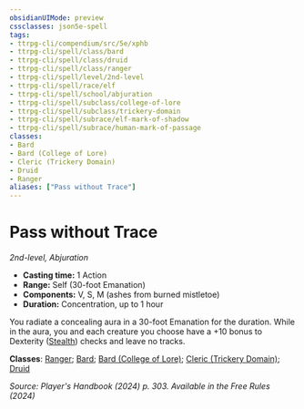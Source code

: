 ```yaml
---
obsidianUIMode: preview
cssclasses: json5e-spell
tags:
- ttrpg-cli/compendium/src/5e/xphb
- ttrpg-cli/spell/class/bard
- ttrpg-cli/spell/class/druid
- ttrpg-cli/spell/class/ranger
- ttrpg-cli/spell/level/2nd-level
- ttrpg-cli/spell/race/elf
- ttrpg-cli/spell/school/abjuration
- ttrpg-cli/spell/subclass/college-of-lore
- ttrpg-cli/spell/subclass/trickery-domain
- ttrpg-cli/spell/subrace/elf-mark-of-shadow
- ttrpg-cli/spell/subrace/human-mark-of-passage
classes:
- Bard
- Bard (College of Lore)
- Cleric (Trickery Domain)
- Druid
- Ranger
aliases: ["Pass without Trace"]
---
```

# Pass without Trace
*2nd-level, Abjuration*  


- **Casting time:** 1 Action
- **Range:** Self (30-foot Emanation)
- **Components:** V, S, M (ashes from burned mistletoe)
- **Duration:** Concentration, up to 1 hour

You radiate a concealing aura in a 30-foot Emanation for the duration. While in the aura, you and each creature you choose have a +10 bonus to Dexterity ([Stealth](Misc%20Files/CLI/rules/skills.md#Stealth)) checks and leave no tracks.

**Classes**: [Ranger](Misc%20Files/CLI/compendium/lists/list-spells-classes-ranger.md); [Bard](Misc%20Files/CLI/compendium/lists/list-spells-classes-bard.md); [Bard (College of Lore)](Misc%20Files/CLI/compendium/lists/list-spells-classes-bard-xphb-college-of-lore-xphb.md "subclass=XPHB;class=XPHB"); [Cleric (Trickery Domain)](Misc%20Files/CLI/compendium/lists/list-spells-classes-cleric-xphb-trickery-domain-xphb.md "subclass=XPHB;class=XPHB"); [Druid](Misc%20Files/CLI/compendium/lists/list-spells-classes-druid.md)

*Source: Player's Handbook (2024) p. 303. Available in the Free Rules (2024)*
